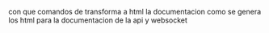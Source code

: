 con que comandos de transforma a html la documentacion
como se genera los html para la documentacion de la api y websocket

